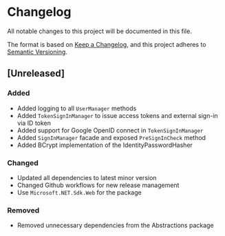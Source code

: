 # Changelog

All notable changes to this project will be documented in this file.

The format is based on [Keep a Changelog](https://keepachangelog.com/en/1.0.0/),
and this project adheres to [Semantic Versioning](https://semver.org/spec/v2.0.0.html).

## [Unreleased]

### Added

- Added logging to all `UserManager` methods
- Added `TokenSignInManager` to issue access tokens and external sign-in via ID token
- Added support for Google OpenID connect in `TokenSignInManager`
- Added `SignInManager` facade and exposed `PreSignInCheck` method
- Added BCrypt implementation of the IdentityPasswordHasher

### Changed

- Updated all dependencies to latest minor version
- Changed Github workflows for new release management
- Use `Microsoft.NET.Sdk.Web` for the package

### Removed

- Removed unnecessary dependencies from the Abstractions package
